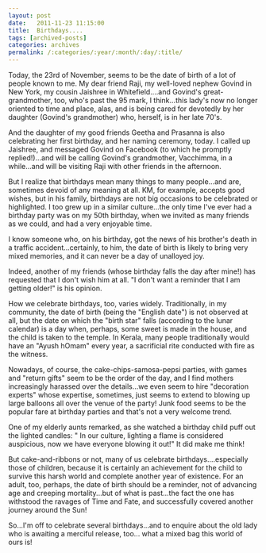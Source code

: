 ```yaml
---
layout: post
date:	2011-11-23 11:15:00
title:  Birthdays....
tags: [archived-posts]
categories: archives
permalink: /:categories/:year/:month/:day/:title/
---
```

Today, the 23rd of November, seems to be the date of birth of a lot of people known to me. My dear friend Raji, my well-loved nephew Govind in New York, my cousin Jaishree in Whitefield....and Govind's  great-grandmother, too, who's past the 95 mark, I think...this lady's now no longer oriented to time and place, alas, and is being cared for devotedly by her daughter (Govind's grandmother) who, herself, is in her late 70's.

And the daughter of my good friends Geetha and Prasanna is also celebrating her first birthday, and her naming ceremony, today. I called up Jaishree, and messaged Govind on Facebook (to which he promptly replied!)...and will be calling Govind's grandmother, Vacchimma, in a while...and will be visiting Raji with other friends in the afternoon. 

But I realize that birthdays mean many things to many people...and are, sometimes devoid of any meaning at all. KM, for example, accepts good wishes, but in his family, birthdays are not big occasions to be celebrated or highlighted. I too grew up in a similar culture...the only time I've ever had a birthday party was on my 50th birthday, when we invited as many friends as we could, and had a very enjoyable time. 

I know someone who, on his birthday, got the news of his brother's death in a traffic accident...certainly, to him, the date of birth is likely to bring very mixed memories, and it can never be a day of unalloyed joy.

Indeed, another of my friends (whose birthday falls the day after mine!) has requested that I don't wish him at all. "I don't want a reminder that I am getting older!" is his opinion. 

How we celebrate birthdays, too, varies widely. Traditionally, in my community, the date of birth (being the "English date") is not observed at all, but the date on which the "birth star" falls (according to the lunar calendar) is a day when, perhaps, some sweet is made in the house, and the child is taken to the temple. In Kerala, many people traditionally would have an "Ayush hOmam" every year, a sacrificial rite conducted with fire as the witness.

Nowadays, of course, the cake-chips-samosa-pepsi parties, with games and "return gifts" seem to be the order of the day, and I find mothers increasingly harassed over the details...we even seem to hire "decoration experts" whose expertise, sometimes, just seems to extend to blowing up large balloons all over the venue of the party!  Junk food seems to be the popular fare at birthday parties and that's not a very welcome trend.

One of my elderly aunts remarked, as she watched a birthday child puff out the lighted candles: " In our culture, lighting a flame is considered auspicious, now we have everyone blowing it out!" It did make me think!

But cake-and-ribbons or not,  many of us celebrate birthdays....especially those of children, because it is certainly an achievement for the child to survive this harsh world and complete another year of existence. For an adult, too, perhaps, the date of birth should be a reminder, not of advancing age and creeping mortality...but of what is past...the fact the one has withstood the ravages of Time and Fate, and successfully covered another journey around the Sun!

So...I'm off to celebrate several birthdays...and  to enquire about the old lady who is awaiting a merciful release, too... what a mixed bag this world of ours is!
